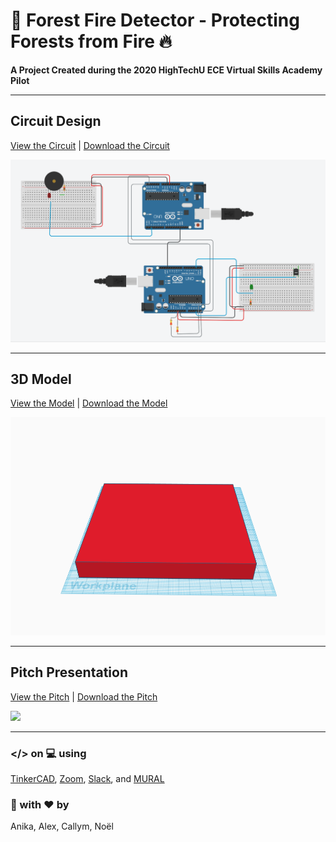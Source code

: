 # :evergreen_tree: Forest Fire Detector - Protecting Forests from Fire :fire:

**A Project Created during the 2020 HighTechU ECE Virtual Skills Academy Pilot** 

---

## **Circuit Design**
[View the Circuit](https://www.tinkercad.com/things/cWyZoyC6UlY) | [Download the Circuit](/circuit)

![](/img/circuit.png)

---

## **3D Model**
[View the Model](https://www.tinkercad.com/things/aJLwmahxKKC) | [Download the Model](/model)

![](/img/model.png)

---

## **Pitch Presentation**
[View the Pitch](https://github.com/hightechu/hightechu-academy-forestfiredetector/blob/master/pitch/forestfiredetector-pitchdeck.pdf) | [Download the Pitch](/pitch)

![](/img/pitch.png)

---

### </> on :computer: using
[TinkerCAD](https://www.tinkercad.com), [Zoom](https://zoom.us/), [Slack](https://slack.com/), and [MURAL](https://www.mural.co/)

### :hammer: with :heart: by
Anika, Alex, Callym, Noël
